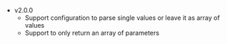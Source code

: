 - v2.0.0
  - Support configuration to parse single values or leave it as array of values
  - Support to only return an array of parameters
